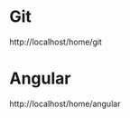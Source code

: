 <!-- TITLE: My Home -->
<!-- SUBTITLE: All about my wiki -->

# Git 
http://localhost/home/git

# Angular
http://localhost/home/angular